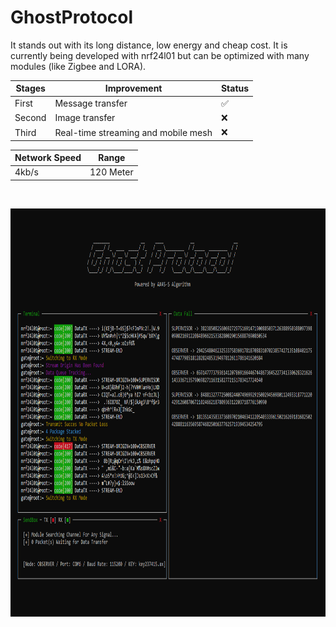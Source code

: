 # GhostProtocol

It stands out with its long distance, low energy and cheap cost. It is currently being developed with nrf24l01 but can be optimized with many modules (like Zigbee and LORA).

<div align="center">

  
| Stages      | Improvement                         | Status |
| --------- | --------------------------------- | ---- |
| First       | Message transfer                    |✅      |
| Second      | Image transfer                      |❌      |
| Third       | Real-time streaming and mobile mesh |❌      |

| Network Speed | Range |
| ----------- | ----------- |
| 4kb/s | 120 Meter |

</div>

<p>&nbsp;</p>
<p align="center">
<img width="900" height="653" src="https://raw.githubusercontent.com/x3beche/GhostProtocol/main/Documents/gp.png">
</p>



